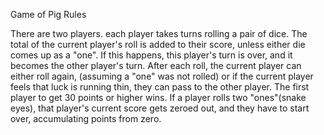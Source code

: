 Game of Pig Rules

There are two players. each player takes turns rolling a pair of dice.
The total of the current player's roll is added to their score, unless either die comes up as a "one".
If this happens, this player's turn is over, and it becomes the other player's turn.
After each roll, the current player can either roll again, (assuming a "one" was not rolled) or if the current player feels that luck is running thin, they can pass to the other player.
The first player to get 30 points or higher wins.
If a player rolls two "ones"(snake eyes), that player's current score gets zeroed out, and they have to start over, accumulating points from zero.
